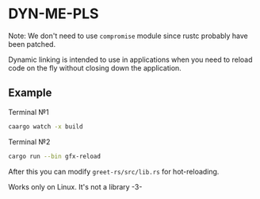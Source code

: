 # DYN-ME-PLS

Note: We don't need to use `compromise` module since rustc probably
have been patched.

Dynamic linking is intended to use in applications when you need to
reload code on the fly without closing down the application.

## Example

Terminal №1

```Bash
caargo watch -x build
```

Terminal №2

```Bash
cargo run --bin gfx-reload
```

After this you can modify `greet-rs/src/lib.rs` for hot-reloading.

Works only on Linux. It's not a library -3-
